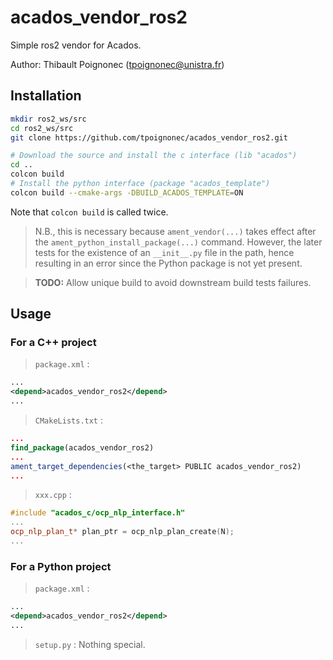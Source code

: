 # acados_vendor_ros2
Simple ros2 vendor for Acados.

Author: Thibault Poignonec (tpoignonec@unistra.fr)

## Installation

```bash
mkdir ros2_ws/src
cd ros2_ws/src
git clone https://github.com/tpoignonec/acados_vendor_ros2.git

# Download the source and install the c interface (lib "acados")
cd ..
colcon build 
# Install the python interface (package "acados_template")
colcon build --cmake-args -DBUILD_ACADOS_TEMPLATE=ON 
```
Note that `colcon build` is called twice. 

> N.B., this is necessary because `ament_vendor(...)` takes effect after the `ament_python_install_package(...)` command.
However, the later tests for the existence of an `__init__.py` file in the path, hence resulting in an error since the Python package is not yet present.

>**TODO:** Allow unique build to avoid downstream build tests failures.

## Usage

### For a C++ project 
> `package.xml` :
```xml
...
<depend>acados_vendor_ros2</depend>
...
```

> `CMakeLists.txt` :
```cmake
...
find_package(acados_vendor_ros2)
...
ament_target_dependencies(<the_target> PUBLIC acados_vendor_ros2)
...
```
> `xxx.cpp` :
```cpp
#include "acados_c/ocp_nlp_interface.h"
...
ocp_nlp_plan_t* plan_ptr = ocp_nlp_plan_create(N);
...
```

### For a Python project 

> `package.xml` :
```xml
...
<depend>acados_vendor_ros2</depend>
...
```

> `setup.py` :
Nothing special. 
